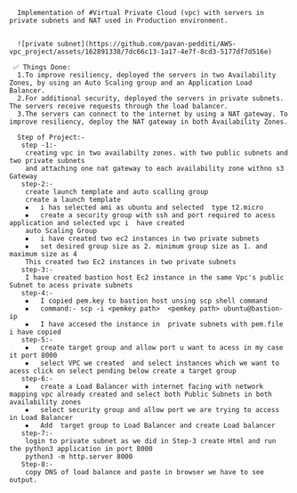 	  Implementation of #Virtual Private Cloud (vpc) with servers in private subnets and NAT used in Production environment.
	 
	 
	  ![private subnet](https://github.com/pavan-pedditi/AWS-vpc_project/assets/162891338/7dc66c13-1a17-4e7f-8cd3-5177df7d516e)
	 
	 ✅ Things Done:
	  1.To improve resiliency, deployed the servers in two Availability Zones, by using an Auto Scaling group and an Application Load Balancer.
	  2.For additional security, deployed the servers in private subnets. The servers receive requests through the load balancer.
	  3.The servers can connect to the internet by using a NAT gateway. To improve resiliency, deploy the NAT gateway in both Availability Zones.
	 
	  Step of Project:-
	   step -1:-
	    creating vpc in two availabilty zones. with two public subnets and two private subnets
	    and attaching one nat gateway to each availability zone withno s3 Gateway
	   step-2:-
	    create launch template and auto scalling group
	    create a launch template
	    ⦁	i has selected ami as ubuntu and selected  type t2.micro
	    ⦁	create a security group with ssh and port required to acess application and selected vpc i  have created 
	    auto Scaling Group
	    ⦁	i have created two ec2 instances in two private subnets
	    ⦁	set desired group size as 2. minimum group size as 1. and maximum size as 4
	    This created two Ec2 instances in two private subnets 
	   step-3:-
	    I have created bastion host Ec2 instance in the same Vpc's public Subnet to acess private subnets 
	   step-4:-
	    ⦁	I copied pem.key to bastion host unsing scp shell command
	    ⦁	command:- scp -i <pemkey path>  <pemkey path> ubuntu@bastion-ip
	    ⦁	I have accesed the instance in  private subnets with pem.file i have copied
	   step-5:-
	    ⦁	create target group and allow port u want to acess in my case it port 8000
	    ⦁	select VPC we created  and select instances which we want to acess click on select pending below create a target group
	   step-6:-
	    ⦁	create a Load Balancer with internet facing with network mapping vpc already created and select both Public Subnets in both availability zones
	    ⦁	select security group and allow port we are trying to access in Load Balancer
	    ⦁	Add  target group to Load Balancer and create Load balancer
	   step-7:-
	    login to private subnet as we did in Step-3 create Html and run the python3 application in port 8000
	    python3 -m http.server 8000
	   Step-8:-
	    copy DNS of load balance and paste in browser we have to see output.




